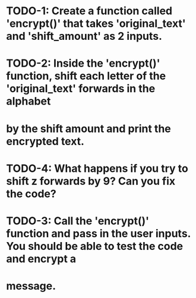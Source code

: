 # TODO-1: Create a function called 'encrypt()' that takes 'original_text' and 'shift_amount' as 2 inputs.

# TODO-2: Inside the 'encrypt()' function, shift each letter of the 'original_text' forwards in the alphabet
#  by the shift amount and print the encrypted text.

# TODO-4: What happens if you try to shift z forwards by 9? Can you fix the code?

# TODO-3: Call the 'encrypt()' function and pass in the user inputs. You should be able to test the code and encrypt a
#  message.